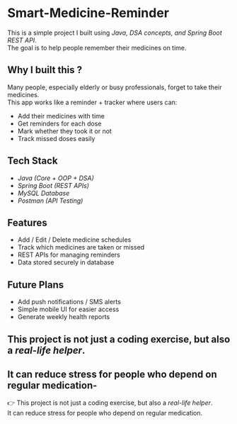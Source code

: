 # Smart-Medicine-Reminder  

This is a simple project I built using *Java, DSA concepts, and Spring Boot REST API*.  
The goal is to help people remember their medicines on time.  

##  Why I built this ?
Many people, especially elderly or busy professionals, forget to take their medicines.  
This app works like a reminder + tracker where users can:  
- Add their medicines with time  
- Get reminders for each dose  
- Mark whether they took it or not  
- Track missed doses easily  

## Tech Stack  
- *Java (Core + OOP + DSA)*  
- *Spring Boot (REST APIs)*  
- *MySQL Database*  
- *Postman (API Testing)*  

## Features  
- Add / Edit / Delete medicine schedules  
- Track which medicines are taken or missed  
- REST APIs for managing reminders  
- Data stored securely in database  

##  Future Plans  
- Add push notifications / SMS alerts  
- Simple mobile UI for easier access  
- Generate weekly health reports  

## This project is not just a coding exercise, but also a *real-life helper*.  
## It can reduce stress for people who depend on regular medication-

👉 This project is not just a coding exercise, but also a *real-life helper*.  
It can reduce stress for people who depend on regular medication.
